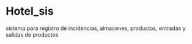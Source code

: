 # Hotel_sis
sistema para registro de incidencias, almacenes, productos, entradas y salidas de productos
